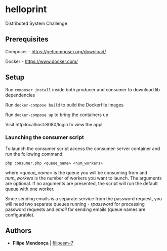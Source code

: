# helloprint

Distributed System Challenge

## Prerequisites

Composer - https://getcomposer.org/download/

Docker - https://www.docker.com/

## Setup

Run ```composer install``` inside both producer and consumer to download lib dependencies

Run ```docker-compose build``` to build the Dockerfile images

Run ```docker-compose up``` to bring the containers up


Visit http:localhost:8080/login to view the appl

### Launching the consumer script
To launch the consumer script access the consumer-server container and run the following command:

```php consumer.php <queue_name> <num_workers>```

where *<queue_name>* is the queue you will be consuming from and *num_workers* is the number of workers you want to launch. The arguments are optional. If no arguments are presented, the script will run the default queue with one worker. 

Since sending emails is a separate service from the password request, you will need two separate queues running - *rpassword* for processing password requests and *email* for sending emails (queue names are configurable).

## Authors

* **Filipe Mendonça** | [filipesm-7](https://github.com/filipesm-7)
